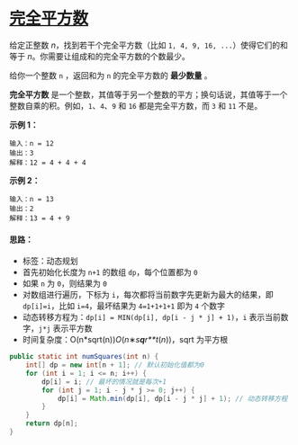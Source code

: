 # [完全平方数](https://leetcode-cn.com/problems/perfect-squares/)

给定正整数 *n*，找到若干个完全平方数（比如 `1, 4, 9, 16, ...`）使得它们的和等于 *n*。你需要让组成和的完全平方数的个数最少。

给你一个整数 `n` ，返回和为 `n` 的完全平方数的 **最少数量** 。

**完全平方数** 是一个整数，其值等于另一个整数的平方；换句话说，其值等于一个整数自乘的积。例如，`1`、`4`、`9` 和 `16` 都是完全平方数，而 `3` 和 `11` 不是。

 

**示例 1：**

```
输入：n = 12
输出：3 
解释：12 = 4 + 4 + 4
```

**示例 2：**

```
输入：n = 13
输出：2
解释：13 = 4 + 9
```



#### 思路：

- 标签：动态规划
- 首先初始化长度为 `n+1` 的数组 `dp`，每个位置都为 `0`
- 如果 `n` 为 `0`，则结果为 `0`
- 对数组进行遍历，下标为 `i`，每次都将当前数字先更新为最大的结果，即 `dp[i]=i`，比如 `i=4`，最坏结果为 `4=1+1+1+1` 即为 `4` 个数字
- 动态转移方程为：`dp[i] = MIN(dp[i], dp[i - j * j] + 1)`，`i` 表示当前数字，`j*j` 表示平方数
- 时间复杂度：O(n*sqrt(n))*O*(*n*∗*s**q**r**t*(*n*))，sqrt 为平方根

```java
public static int numSquares(int n) {
    int[] dp = new int[n + 1]; // 默认初始化值都为0
    for (int i = 1; i <= n; i++) {
        dp[i] = i; // 最坏的情况就是每次+1
        for (int j = 1; i - j * j >= 0; j++) {
            dp[i] = Math.min(dp[i], dp[i - j * j] + 1); // 动态转移方程
        }
    }
    return dp[n];
}
```

